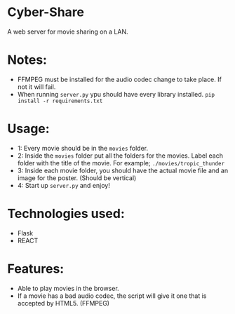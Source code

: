 # Cyber-Share
A web server for movie sharing on a LAN.

# Notes:
 - FFMPEG must be installed for the audio codec change to take place. If not it will fail.
 - When running `server.py` ypu should have every library installed. `pip install -r requirements.txt`

# Usage:
 - 1: Every movie should be in the `movies` folder.
 - 2: Inside the `movies` folder put all the folders for the movies. Label each folder with the title of the movie. For example; `./movies/tropic_thunder`
 - 3: Inside each movie folder, you should have the actual movie file and an image for the poster. (Should be vertical)
 - 4: Start up `server.py` and enjoy!

# Technologies used:
 - Flask
 - REACT

# Features:
 - Able to play movies in the browser.
 - If a movie has a bad audio codec, the script will give it one that is accepted by HTML5. (FFMPEG)